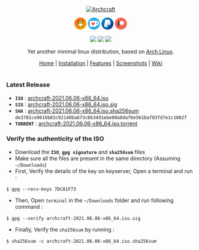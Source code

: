 <p align="center">
<a href="https://archcraft.io"><img src="https://raw.githubusercontent.com/archcraft-os/archcraft-misc-pkgs/main/archcraft-pixmaps/src/icons/archcraft.png" height="100" width="100" alt="Archcraft"></a>
</p>

<p align="center">
<a href="https://www.buymeacoffee.com/adi1090x"><img width="32px" src="https://raw.githubusercontent.com/adi1090x/files/master/other/1.png" alt="Buy Me A Coffee"></a>
<a href="https://ko-fi.com/adi1090x"><img width="32px" src="https://raw.githubusercontent.com/adi1090x/files/master/other/2.png" alt="Support me on ko-fi"></a>
<a href="https://www.paypal.com/cgi-bin/webscr?cmd=_s-xclick&hosted_button_id=U3VK2SSVQWAPN"><img width="32px" src="https://raw.githubusercontent.com/adi1090x/files/master/other/3.png" alt="Support me on Paypal"></a>
<a href="https://www.patreon.com/adi1090x"><img width="32px" src="https://raw.githubusercontent.com/adi1090x/files/master/other/4.png" alt="Support me on Patreon"></a>
</p>

<p align="center">
  <img src="https://img.shields.io/badge/Maintained%3F-Yes-green?style=flat-square">
  <img src="https://img.shields.io/sourceforge/dt/archcraft.svg?color=teal&style=flat-square">
  <img src="https://img.shields.io/github/license/archcraft-os/archcraft?style=flat-square">
</p>

<p align="center">
Yet another minimal linux distribution, based on <a href="https://www.archlinux.org">Arch Linux</a>.
</p>

<p align="center">
<a href="https://archcraft.io">Home</a> | 
<a href="https://archcraft.io/install">Installation</a> | 
<a href="https://archcraft.io/features">Features</a> | 
<a href="https://archcraft.io/gallery">Screenshots</a> | 
<a href="https://archcraft.io/blog">Wiki</a>
</p>

#

### Latest Release

- **`ISO`** : [archcraft-2021.06.06-x86_64.iso](https://github.com/archcraft-os/releases/releases/download/v21.06/archcraft-2021.06.06-x86_64.iso)
- **`SIG`** : [archcraft-2021.06.06-x86_64.iso.sig](https://github.com/archcraft-os/releases/releases/download/v21.06/archcraft-2021.06.06-x86_64.iso.sig)
- **`SHA`** : [archcraft-2021.06.06-x86_64.iso.sha256sum](https://github.com/archcraft-os/releases/releases/download/v21.06/archcraft-2021.06.06-x86_64.iso.sha256sum)
`de3781ce9016b83c92140ba673c6b3491ebe00a8daf6e561baf83fd7e1c1882f`
- **`TORRENT`** : [archcraft-2021.06.06-x86_64.iso.torrent](https://github.com/archcraft-os/releases/releases/download/v21.06/archcraft-2021.06.06-x86_64.iso.torrent)

### Verify the authenticity of the ISO

- Download the **`ISO`**, **`gpg signature`** and **`sha256sum`** files
- Make sure all the files are present in the same directory (Assuming `~/Downloads`)
- First, Verify the details of the key on keyserver, Open a terminal and run :
```
$ gpg --recv-keys 7DC81F73
```

- Then, Open `terminal` in the `~/Downloads` folder and run following command :
```
$ gpg --verify archcraft-2021.06.06-x86_64.iso.sig
```

- Finally, Verify the `sha256sum` by running :
```
$ sha256sum -c archcraft-2021.06.06-x86_64.iso.sha256sum
```
